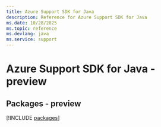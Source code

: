 ```yaml
---
title: Azure Support SDK for Java
description: Reference for Azure Support SDK for Java
ms.date: 10/28/2025
ms.topic: reference
ms.devlang: java
ms.service: support
---
```

# Azure Support SDK for Java - preview
## Packages - preview
[!INCLUDE [packages](support-index.md)]